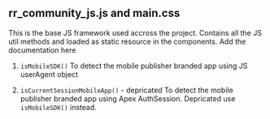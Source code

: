 ## rr_community_js.js and main.css

This is the base JS framework used accross the project. Contains all the JS util methods and loaded as static resource in the components. Add the documentation here

1. `isMobileSDK()`
   To detect the mobile publisher branded app using JS userAgent object

2. `isCurrentSessionMobileApp()` - depricated
   To detect the mobile publisher branded app using Apex AuthSession. Depricated use `isMobileSDK()` instead.
